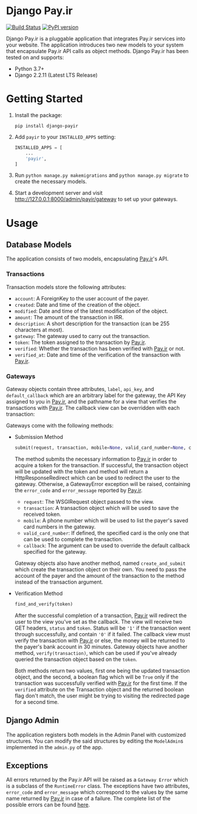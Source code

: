 # Django Pay.ir

[![Build Status](https://travis-ci.org/farahmand-m/django-payir.svg?branch=master)](https://travis-ci.org/farahmand-m/django-payir)
[![PyPI version](https://badge.fury.io/py/django-payir.svg)](https://badge.fury.io/py/django-payir)

Django Pay.ir is a pluggable application that integrates Pay.ir services into your website. The application introduces 
two new models to your system that encapsulate Pay.ir API calls as object methods. Django Pay.ir has been tested on and 
supports:

- Python 3.7+
- Django 2.2.11 (Latest LTS Release)

# Getting Started

1.  Install the package:

    ```shell script
    pip install django-payir
    ```

2.  Add `payir` to your `INSTALLED_APPS` setting:

    ```python
    INSTALLED_APPS = [
        ...
        'payir',
    ]
    ```

3.  Run `python manage.py makemigrations` and `python manage.py migrate` to create the necessary models.
4.  Start a development server and visit http://127.0.0.1:8000/admin/payir/gateway to set up your gateways.

# Usage

## Database Models

The application consists of two models, encapsulating [Pay.ir](https://pay.ir)'s API.

### Transactions

Transaction models store the following attributes:

- `account`: A ForeignKey to the user account of the payer.
- `created`: Date and time of the creation of the object. 
- `modified`: Date and time of the latest modification of the object.
- `amount`: The amount of the transaction in IRR. 
- `description`: A short description for the transaction (can be 255 characters at most). 
- `gateway`: The gateway used to carry out the transaction.
- `token`: The token assigned to the transaction by [Pay.ir](https://pay.ir).
- `verified`: Whether the transaction has been verified with [Pay.ir](https://pay.ir) or not.
- `verified_at`: Date and time of the verification of the transaction with [Pay.ir](https://pay.ir). 

### Gateways

Gateway objects contain three attributes, `label`, `api_key`, and `default_callback` which are an arbitrary label for 
the gateway, the API Key assigned to you in [Pay.ir](https://pay.ir), and the pathname for a view that verifies the 
transactions with [Pay.ir](https://pay.ir). The callback view can be overridden with each transaction: 

Gateways come with the following methods:

-   Submission Method

    ```python
    submit(request, transaction, mobile=None, valid_card_number=None, callback=None)
    ```
    
    The method submits the necessary information to [Pay.ir](https://pay.ir) in order to acquire a token for the 
    transaction. If successful, the transaction object will be updated with the token and method will return a 
    HttpResponseRedirect which can be used to redirect the user to the gateway. Otherwise, a GatewayError exception will
    be raised, containing the `error_code` and `error_message` reported by [Pay.ir](https://pay.ir).
    
    - `request`: The WSGIRequest object passed to the view.
    - `transaction`: A transaction object which will be used to save the received token.
    - `mobile`: A phone number which will be used to list the payer's saved card numbers in the gateway.
    - `valid_card_number`: If defined, the specified card is the only one that can be used to complete the transaction.
    - `callback`: The argument can be used to override the default callback specified for the gateway.

    Gateway objects also have another method, named `create_and_submit` which create the transaction object on their 
    own. You need to pass the account of the payer and the amount of the transaction to the method instead of the
    transaction argument.

-   Verification Method

    ```python
    find_and_verify(token)
    ```

    After the successful completion of a transaction, [Pay.ir](https://pay.ir) will redirect the user to the view you've 
    set as the callback. The view will receive two GET headers, `status` and `token`. Status will be `'1'` if the 
    transaction went through successfully, and contain `'0'` if it failed. The callback view must verify the transaction 
    with [Pay.ir](https://pay.ir) or else, the money will be returned to the payer's bank account in 30 minutes. Gateway
    objects have another method, `verify(transaction)`, which can be used if you've already queried the transaction 
    object based on the `token`.
    
    Both methods return two values, first one being the updated transaction object, and the second, a boolean flag which
    will be `True` only if the transaction was successfully verified with [Pay.ir](https://pay.ir) for the first time.
    If the `verified` attribute on the Transaction object and the returned boolean flag don't match, the user might be
    trying to visiting the redirected page for a second time.

## Django Admin

The application registers both models in the Admin Panel with customized structures. You can modify the said structures
by editing the `ModelAdmin`s implemented in the `admin.py` of the app. 

## Exceptions

All errors returned by the Pay.ir API will be raised as a `Gateway Error` which is a subclass of the `RuntimeError` 
class. The exceptions have two attributes, `error_code` and `error_message` which correspond to the values by the same
name returned by [Pay.ir](https://pay.ir) in case of a failure. The complete list of the possible errors can be found 
[here](https://docs.pay.ir/gateway/).

